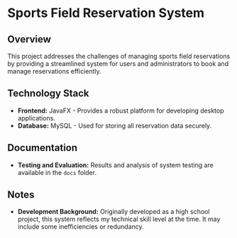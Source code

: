 # Sports Field Reservation System

## Overview
This project addresses the challenges of managing sports field reservations by providing a streamlined system for users and administrators to book and manage reservations efficiently.

## Technology Stack
- **Frontend:** JavaFX - Provides a robust platform for developing desktop applications.
- **Database:** MySQL - Used for storing all reservation data securely.

## Documentation
- **Testing and Evaluation:** Results and analysis of system testing are available in the `docs` folder.

## Notes
- **Development Background:** Originally developed as a high school project, this system reflects my technical skill level at the time. It may include some inefficiencies or redundancy.



